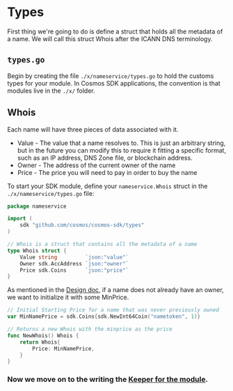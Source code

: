 # Types

First thing we're going to do is define a struct that holds all the metadata of a name.  We will call this struct Whois after the ICANN DNS terminology.

## `types.go`

Begin by creating the file `./x/nameservice/types.go` to hold the customs types for your module. In Cosmos SDK applications, the convention is that modules live in the `./x/` folder.

## Whois

Each name will have three pieces of data associated with it.  
- Value - The value that a name resolves to.  This is just an arbitrary string, but in the future you can modify this to require it fitting a specific format, such as an IP address, DNS Zone file, or blockchain address.
- Owner - The address of the current owner of the name
- Price - The price you will need to pay in order to buy the name


To start your SDK module, define your `nameservice.Whois` struct in the `./x/nameservice/types.go` file:

```go
package nameservice

import (
	sdk "github.com/cosmos/cosmos-sdk/types"
)

// Whois is a struct that contains all the metadata of a name
type Whois struct {
	Value string         `json:"value"`
	Owner sdk.AccAddress `json:"owner"`
	Price sdk.Coins      `json:"price"`
}
```

As mentioned in the [Design doc](./app-design.md), if a name does not already have an owner, we want to initialize it with some MinPrice.

```go
// Initial Starting Price for a name that was never previously owned
var MinNamePrice = sdk.Coins{sdk.NewInt64Coin("nametoken", 1)}

// Returns a new Whois with the minprice as the price
func NewWhois() Whois {
	return Whois{
		Price: MinNamePrice,
	}
}
```

### Now we move on to the writing the [Keeper for the module](./keeper.md).
